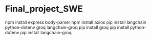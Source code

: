 # Final_project_SWE

npm install express body-parser
npm install axios
pip install langchain python-dotenv groq langchain-groq
pip install groq
pip install python-dotenv
pip install langchain-groq
